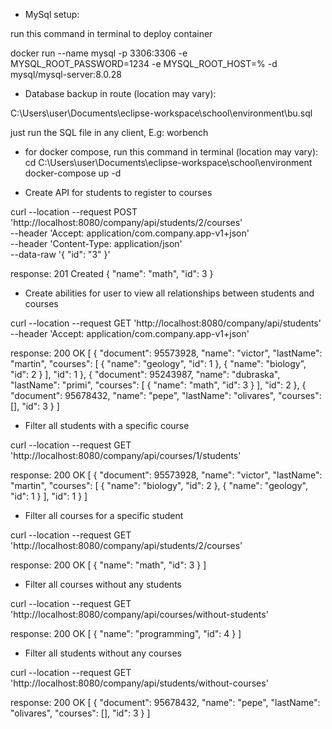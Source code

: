 * MySql setup:

run this command in terminal to deploy container

docker run --name mysql -p 3306:3306 -e MYSQL_ROOT_PASSWORD=1234 -e MYSQL_ROOT_HOST=% -d mysql/mysql-server:8.0.28

* Database backup in route (location may vary):

C:\Users\user\Documents\eclipse-workspace\school\environment\bu.sql

just run the SQL file in any client, E.g: worbench

* for docker compose, run this command in terminal (location may vary):
cd C:\Users\user\Documents\eclipse-workspace\school\environment
docker-compose up -d


- Create API for students to register to courses

curl --location --request POST 'http://localhost:8080/company/api/students/2/courses' \
--header 'Accept: application/com.company.app-v1+json' \
--header 'Content-Type: application/json' \
--data-raw '{
    "id": "3"
}'

response: 201 Created
{
    "name": "math",
    "id": 3
}


- Create abilities for user to view all relationships between students and courses

curl --location --request GET 'http://localhost:8080/company/api/students' \
--header 'Accept: application/com.company.app-v1+json'

response: 200 OK
[
    {
        "document": 95573928,
        "name": "victor",
        "lastName": "martin",
        "courses": [
            {
                "name": "geology",
                "id": 1
            },
            {
                "name": "biology",
                "id": 2
            }
        ],
        "id": 1
    },
    {
        "document": 95243987,
        "name": "dubraska",
        "lastName": "primi",
        "courses": [
            {
                "name": "math",
                "id": 3
            }
        ],
        "id": 2
    },
    {
        "document": 95678432,
        "name": "pepe",
        "lastName": "olivares",
        "courses": [],
        "id": 3
    }
]


+ Filter all students with a specific course

curl --location --request GET 'http://localhost:8080/company/api/courses/1/students'

response: 200 OK
[
    {
        "document": 95573928,
        "name": "victor",
        "lastName": "martin",
        "courses": [
            {
                "name": "biology",
                "id": 2
            },
            {
                "name": "geology",
                "id": 1
            }
        ],
        "id": 1
    }
]


+ Filter all courses for a specific student

curl --location --request GET 'http://localhost:8080/company/api/students/2/courses'

response: 200 OK
[
    {
        "name": "math",
        "id": 3
    }
]


+ Filter all courses without any students

curl --location --request GET 'http://localhost:8080/company/api/courses/without-students'

response: 200 OK
[
    {
        "name": "programming",
        "id": 4
    }
]


+ Filter all students without any courses

curl --location --request GET 'http://localhost:8080/company/api/students/without-courses'

response: 200 OK
[
    {
        "document": 95678432,
        "name": "pepe",
        "lastName": "olivares",
        "courses": [],
        "id": 3
    }
]
